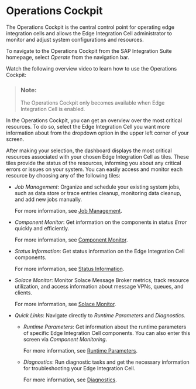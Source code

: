 <!-- loioec0fc95495f349dd81ae8166eb812bfc -->

# Operations Cockpit

The Operations Cockpit is the central control point for operating edge integration cells and allows the Edge Integration Cell administrator to monitor and adjust system configurations and resources.

To navigate to the Operations Cockpit from the SAP Integration Suite homepage, select *Operate* from the navigation bar.

Watch the following overview video to learn how to use the Operations Cockpit:



> ### Note:  
> The Operations Cockpit only becomes available when Edge Integration Cell is enabled.

In the Operations Cockpit, you can get an overview over the most critical resources. To do so, select the Edge Integration Cell you want more information about from the dropdown option in the upper left corner of your screen.

After making your selection, the dashboard displays the most critical resources associated with your chosen Edge Integration Cell as tiles. These tiles provide the status of the resources, informing you about any critical errors or issues on your system. You can easily access and monitor each resource by choosing any of the following tiles:

-   *Job Management*: Organize and schedule your existing system jobs, such as data store or trace entries cleanup, monitoring data cleanup, and add new jobs manually.

    For more information, see [Job Management](job-management-4146fa5.md).

-   *Component Monitor*: Get information on the components in status *Error* quickly and efficiently.

    For more information, see [Component Monitor](component-monitor-49f487e.md).

-   *Status Information*: Get status information on the Edge Integration Cell components.

    For more information, see [Status Information](status-information-732f300.md).

-   *Solace Monitor*: Monitor Solace Message Broker metrics, track resource utilization, and access information about message VPNs, queues, and clients.

    For more information, see [Solace Monitor](solace-monitor-26a7894.md).

-   *Quick Links*: Navigate directly to *Runtime Parameters* and *Diagnostics*.

    -   *Runtime Parameters*: Get information about the runtime parameters of specific Edge Integration Cell components. You can also enter this screen via *Component Monitoring*.

        For more information, see [Runtime Parameters](runtime-parameters-63c5276.md).

    -   *Diagnostics*: Run diagnostic tasks and get the necessary information for troubleshooting your Edge Integration Cell.

        For more information, see [Diagnostics](diagnostics-80f3050.md).



